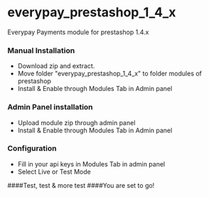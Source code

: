 # everypay_prestashop_1_4_x
Everypay Payments module for prestashop 1.4.x

### Manual Installation
* Download zip and extract.
* Move folder "everypay_prestashop_1_4_x" to folder modules of prestashop
* Install & Enable through Modules Tab in Admin panel

### Admin Panel installation
* Upload module zip through admin panel
* Install & Enable through Modules Tab in Admin panel

### Configuration
* Fill in your api keys in Modules Tab in admin panel
* Select Live or Test Mode

####Test, test & more test 
####You are set to go!

